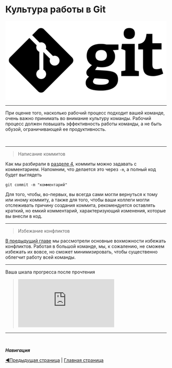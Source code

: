 # **Культура работы в Git**

![git](git_par7.jpg)

----

При оценке того, насколько рабочий процесс подходит вашей команде, очень важно принимать во внимание культуру команды. Рабочий процесс должен повышать эффективность работы команды, а не быть обузой, ограничивающей ее продуктивность.

&nbsp; 

---- 

> Написание коммитов

Как мы разбирали в [разделе 4](paragraph_4.md), коммиты можно задавать с комментарием. Напомним, что делается это через `-m`, а полный код будет выглядеть
```
git commit -m "комментарий"
```

Для того, чтобы, во-первых, вы всегда сами могли вернуться к тому или иному коммиту, а также для того, чтобы ваши коллеги могли отслеживать причину создания коммита, рекомендуется оставлять краткий, но емкий комментарий, характеризующий изменения, которые вы внесли в код. 

--------
> Избежание конфликтов

[В предыдущий главе](/paragraph_5.md) мы рассмотрели основные вохможности избежать конфликтов. Работая в большой команде, мы, к сожалению, не сможем избежать их вовсе, но сможет минимизировать, чтобы существенно облегчит работу всей команды. 

------

Ваша шкала прогресса после прочтения
> ![progress](http://www.yarntomato.com/percentbarmaker/button.php?barPosition=100&leftFill=%23FF0000 "progress")
-----------

&nbsp;


***Навигация***

[◀️Предыдущая страница](paragraph_6.md) | [Главная страница](readme.md) 